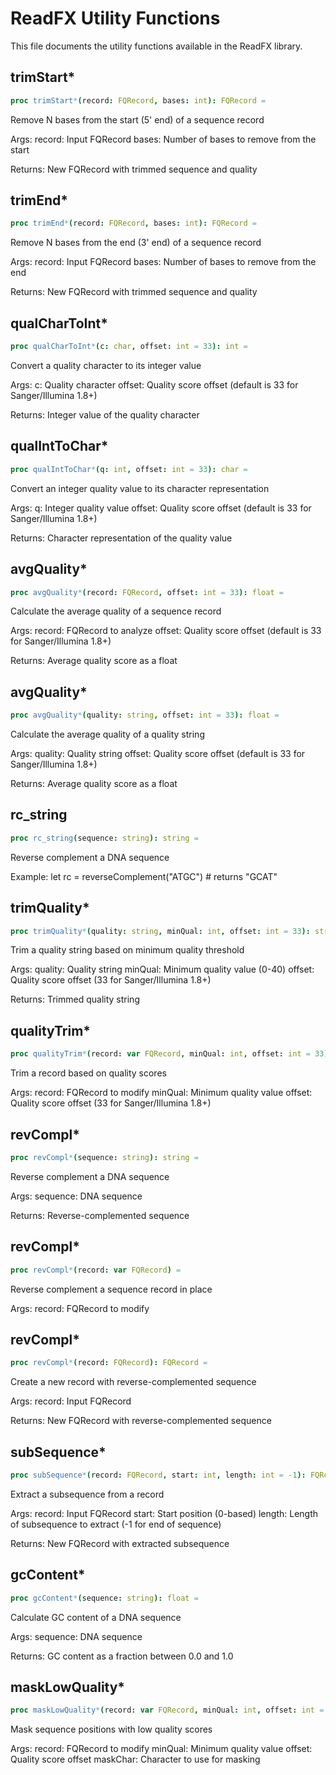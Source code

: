# ReadFX Utility Functions

This file documents the utility functions available in the ReadFX library.

## trimStart*

```nim
proc trimStart*(record: FQRecord, bases: int): FQRecord =
```

Remove N bases from the start (5' end) of a sequence record

Args:
  record: Input FQRecord
  bases: Number of bases to remove from the start

Returns:
  New FQRecord with trimmed sequence and quality

## trimEnd*

```nim
proc trimEnd*(record: FQRecord, bases: int): FQRecord =
```

Remove N bases from the end (3' end) of a sequence record

Args:
  record: Input FQRecord
  bases: Number of bases to remove from the end

Returns:
  New FQRecord with trimmed sequence and quality

## qualCharToInt*

```nim
proc qualCharToInt*(c: char, offset: int = 33): int =
```

Convert a quality character to its integer value

Args:
  c: Quality character
  offset: Quality score offset (default is 33 for Sanger/Illumina 1.8+)

Returns:
  Integer value of the quality character

## qualIntToChar*

```nim
proc qualIntToChar*(q: int, offset: int = 33): char =
```

Convert an integer quality value to its character representation

Args:
  q: Integer quality value
  offset: Quality score offset (default is 33 for Sanger/Illumina 1.8+)

Returns:
  Character representation of the quality value

## avgQuality*

```nim
proc avgQuality*(record: FQRecord, offset: int = 33): float =
```

Calculate the average quality of a sequence record

Args:
  record: FQRecord to analyze
  offset: Quality score offset (default is 33 for Sanger/Illumina 1.8+)

Returns:
  Average quality score as a float

## avgQuality*

```nim
proc avgQuality*(quality: string, offset: int = 33): float =
```

Calculate the average quality of a quality string

Args:
  quality: Quality string
  offset: Quality score offset (default is 33 for Sanger/Illumina 1.8+)

Returns:
  Average quality score as a float

## rc_string

```nim
proc rc_string(sequence: string): string =
```

Reverse complement a DNA sequence

Example:
  let rc = reverseComplement("ATGC")  # returns "GCAT"

## trimQuality*

```nim
proc trimQuality*(quality: string, minQual: int, offset: int = 33): string =
```

Trim a quality string based on minimum quality threshold

Args:
  quality: Quality string
  minQual: Minimum quality value (0-40)
  offset: Quality score offset (33 for Sanger/Illumina 1.8+)

Returns:
  Trimmed quality string

## qualityTrim*

```nim
proc qualityTrim*(record: var FQRecord, minQual: int, offset: int = 33) =
```

Trim a record based on quality scores

Args:
  record: FQRecord to modify
  minQual: Minimum quality value
  offset: Quality score offset (33 for Sanger/Illumina 1.8+)

## revCompl*

```nim
proc revCompl*(sequence: string): string =
```

Reverse complement a DNA sequence

Args:
  sequence: DNA sequence

Returns:
  Reverse-complemented sequence

## revCompl*

```nim
proc revCompl*(record: var FQRecord) =
```

Reverse complement a sequence record in place

Args:
  record: FQRecord to modify

## revCompl*

```nim
proc revCompl*(record: FQRecord): FQRecord =
```

Create a new record with reverse-complemented sequence

Args:
  record: Input FQRecord

Returns:
  New FQRecord with reverse-complemented sequence

## subSequence*

```nim
proc subSequence*(record: FQRecord, start: int, length: int = -1): FQRecord =
```

Extract a subsequence from a record

Args:
  record: Input FQRecord
  start: Start position (0-based)
  length: Length of subsequence to extract (-1 for end of sequence)

Returns:
  New FQRecord with extracted subsequence

## gcContent*

```nim
proc gcContent*(sequence: string): float =
```

Calculate GC content of a DNA sequence

Args:
  sequence: DNA sequence

Returns:
  GC content as a fraction between 0.0 and 1.0

## maskLowQuality*

```nim
proc maskLowQuality*(record: var FQRecord, minQual: int, offset: int = 33, maskChar: char = 'N') =
```

Mask sequence positions with low quality scores

Args:
  record: FQRecord to modify
  minQual: Minimum quality value
  offset: Quality score offset
  maskChar: Character to use for masking

